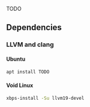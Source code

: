 TODO

## Dependencies
### LLVM and clang

#### Ubuntu
```sh
apt install TODO
```

#### Void Linux
```sh
xbps-install -Su llvm19-devel
```
